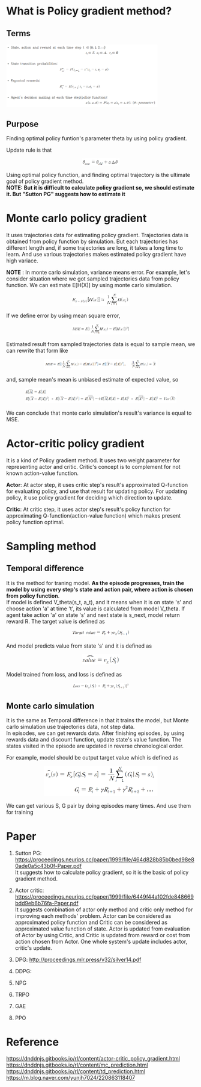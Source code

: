 # What is Policy gradient method?
## Terms
<img src="./img/terms.png" alt="MLE" width="80%" height="80%"/>

## Purpose
Finding optimal policy funtion's parameter theta by using policy gradient.

Update rule is that
<p align="center"> <img src="./img/update.png" alt="MLE" width="20%" height="20%"/> </p>

Using optimal policy function, and finding optimal trajectory is the ultimate goal of policy gradient method.  
**NOTE: But it is difficult to calculate policy gradient so, we should estimate it. But "Sutton PG" suggests how to estimate it**

# Monte carlo policy gradient
It uses trajectories data for estimating policy gradient. Trajectories data is obtained from policy function by simulation. But each trajectories has different length and, if some trajectories are long, it takes a long time to learn. And use various trajectories makes estimated policy gradient have high variace. 

**NOTE** : In monte carlo simulation, variance means error. For example, let's consider situation where we got sampled trajectories data from policy function. We can estimate 
E[H(X)] by using monte carlo simulation.
<p align="center"> <img src="./img/monte.png" alt="MLE" width="30%" height="30%"/> </p>

If we define error by using mean square error,
<p align="center"> <img src="./img/MSE.png" alt="MLE" width="30%" height="30%"/> </p>

Estimated result from sampled trajectories data is equal to sample mean, we can rewrite that form like 
<p align="center"> <img src="./img/rewrite.png" alt="rewrite" width="60%" height="60%"/> </p>

and, sample mean's mean is unbiased estimate of expected value, so  
<p align="center"> <img src="./img/results.png" alt="MLE" width="80%" height="80%"/> </p>

We can conclude that monte carlo simulation's result's variance is equal to MSE.

# Actor-critic policy gradient
It is a kind of Policy gradient method. It uses two weight parameter for representing actor and critic. Critic's concept is to complement for not known action-value function.

**Actor**: At actor step, it uses critic step's result's approximated Q-function for evaluating policy, and use that result for updating policy. For updating policy, it use policy gradient for deciding which direction to update.  

**Critic**: At critic step, it uses actor step's result's policy function for approximating Q-function(action-value function) which makes present policy function optimal.    

# Sampling method
## Temporal difference
It is the method for traning model. **As the episode progresses, train the model by using every step's state and action pair, where action is chosen from policy function**.  
If model is defined V_theta(s_t, a_t), and it means when it is on state 's' and choose action 'a' at time 't', its value is calculated from model V_theta. If agent take action 'a' on state 's' and next state is s_next, model return reward R. The target value is defined as
<p align="center"> <img src="./img/TD.png" alt="rewrite" width="30%" height="30%"/> </p>

And model predicts value from state 's' and it is defined as
<p align="center"> <img src="./img/predict.png" alt="rewrite" width="20%" height="20%"/> </p>

Model trained from loss, and loss is defined as
<p align="center"> <img src="./img/Loss.png" alt="rewrite" width="30%" height="30%"/> </p>

## Monte carlo simulation
It is the same as Temporal difference in that it trains the model, but Monte carlo simulation use trajectories data, not step data.  
In episodes, we can get rewards data. After finishing episodes, by using rewards data and discount function, update state's value function. The states visited in the episode are updated in reverse chronological order.

For example, model should be output target value which is defined as
<p align="center"> <img src="./img/model.png" alt="rewrite" width="60%" height="60%"/> </p>

We can get various S, G pair by doing episodes many times. And use them for training

# Paper
1. Sutton PG: https://proceedings.neurips.cc/paper/1999/file/464d828b85b0bed98e80ade0a5c43b0f-Paper.pdf  
  It suggests how to calculate policy gradient, so it is the basic of policy gradient method. 
  
2. Actor critic: https://proceedings.neurips.cc/paper/1999/file/6449f44a102fde848669bdd9eb6b76fa-Paper.pdf  
  It suggests combination of actor only method and critic only method for improving each methods' problem. Actor can be considered as approximated policy function and Critic can be considered as approximated value function of state. Actor is updated from evaluation of Actor by using Critic, and Critic is updated from reward or cost from action chosen from Actor. One whole system's update includes actor, critic's update.   
  
3. DPG: http://proceedings.mlr.press/v32/silver14.pdf


6. DDPG: 
7. NPG
8. TRPO
9. GAE
10. PPO

# Reference  
https://dnddnjs.gitbooks.io/rl/content/actor-critic_policy_gradient.html  
https://dnddnjs.gitbooks.io/rl/content/mc_prediction.html  
https://dnddnjs.gitbooks.io/rl/content/td_prediction.html  
https://m.blog.naver.com/yunjh7024/220863118407  
